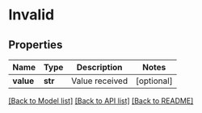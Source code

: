 # Invalid

## Properties
Name | Type | Description | Notes
------------ | ------------- | ------------- | -------------
**value** | **str** | Value received | [optional] 

[[Back to Model list]](../README.md#documentation-for-models) [[Back to API list]](../README.md#documentation-for-api-endpoints) [[Back to README]](../README.md)


